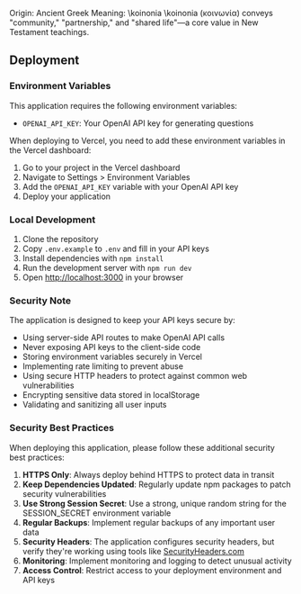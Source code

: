 Origin: Ancient Greek
Meaning:
\koinonia
\koinonia (κοινωνία) conveys "community," "partnership," and "shared life"—a core value in New Testament teachings.

## Deployment

### Environment Variables

This application requires the following environment variables:

- `OPENAI_API_KEY`: Your OpenAI API key for generating questions

When deploying to Vercel, you need to add these environment variables in the Vercel dashboard:

1. Go to your project in the Vercel dashboard
2. Navigate to Settings > Environment Variables
3. Add the `OPENAI_API_KEY` variable with your OpenAI API key
4. Deploy your application

### Local Development

1. Clone the repository
2. Copy `.env.example` to `.env` and fill in your API keys
3. Install dependencies with `npm install`
4. Run the development server with `npm run dev`
5. Open [http://localhost:3000](http://localhost:3000) in your browser

### Security Note

The application is designed to keep your API keys secure by:

- Using server-side API routes to make OpenAI API calls
- Never exposing API keys to the client-side code
- Storing environment variables securely in Vercel
- Implementing rate limiting to prevent abuse
- Using secure HTTP headers to protect against common web vulnerabilities
- Encrypting sensitive data stored in localStorage
- Validating and sanitizing all user inputs

### Security Best Practices

When deploying this application, please follow these additional security best practices:

1. **HTTPS Only**: Always deploy behind HTTPS to protect data in transit
2. **Keep Dependencies Updated**: Regularly update npm packages to patch security vulnerabilities
3. **Use Strong Session Secret**: Use a strong, unique random string for the SESSION_SECRET environment variable
4. **Regular Backups**: Implement regular backups of any important user data
5. **Security Headers**: The application configures security headers, but verify they're working using tools like [SecurityHeaders.com](https://securityheaders.com)
6. **Monitoring**: Implement monitoring and logging to detect unusual activity
7. **Access Control**: Restrict access to your deployment environment and API keys
